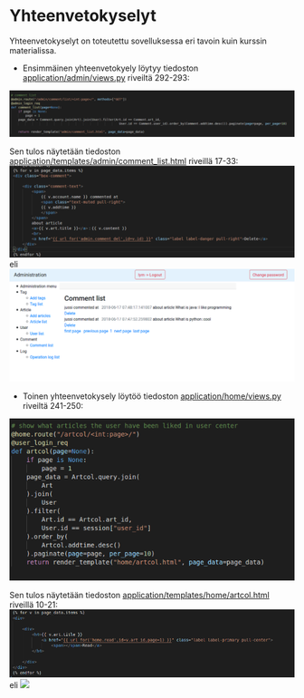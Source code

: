 # Yhteenvetokyselyt 
Yhteenvetokyselyt on toteutettu sovelluksessa eri tavoin kuin kurssin materialissa.
- Ensimmäinen yhteenvetokyely löytyy tiedoston [application/admin/views.py](https://github.com/yumoL/learningProgramming/blob/master/application/admin/views.py) riveiltä 292-293:
<img src="https://github.com/yumoL/learningProgramming/blob/master/dokumentaatio/pictures/admin/yhteenvetokysely1.png">

Sen tulos näytetään tiedoston [application/templates/admin/comment_list.html](https://github.com/yumoL/learningProgramming/blob/master/application/templates/admin/comment_list.html) riveillä 17-33:
<img src="https://github.com/yumoL/learningProgramming/blob/master/dokumentaatio/pictures/admin/tulos1.png">
eli<img src="https://github.com/yumoL/learningProgramming/blob/master/dokumentaatio/pictures/admin/commentList.png">

- Toinen yhteenvetokysely löytöö tiedoston [application/home/views.py](https://github.com/yumoL/learningProgramming/blob/master/application/home/views.py) riveiltä 241-250:
<img src="https://github.com/yumoL/learningProgramming/blob/master/dokumentaatio/pictures/k%C3%A4ytt%C3%A4j%C3%A4/yhteenvetokysely2.png">

Sen tulos näytetään tiedoston  [application/templates/home/artcol.html](https://github.com/yumoL/learningProgramming/blob/master/application/templates/home/artcol.html) riveillä 10-21:
<img src="https://github.com/yumoL/learningProgramming/blob/master/dokumentaatio/pictures/k%C3%A4ytt%C3%A4j%C3%A4/tulos2.png">
eli <img src="https://github.com/yumoL/learningProgramming/blob/master/dokumentaatio/pictures/k%C3%A4ytt%C3%A4j%C3%A4/tyk%C3%A4tyt%20artikkelit.png">

